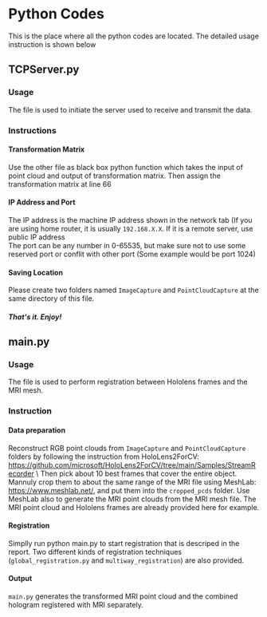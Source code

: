 # Python Codes
This is the place where all the python codes are located. The detailed usage instruction is shown below
## TCPServer.py
### Usage
The file is used to initiate the server used to receive and transmit the data. 
### Instructions
#### Transformation Matrix
Use the other file as black box python function which takes the input of point cloud and output of transformation matrix. Then assign the transformation matrix at line 66
#### IP Address and Port
The IP address is the machine IP address shown in the network tab (If you are using home router, it is usually `192.168.X.X`. If it is a remote server, use public IP address<br>
The port can be any number in 0-65535, but make sure not to use some reserved port or conflit with other port (Some example would be port 1024)
#### Saving Location
Please create two folders named `ImageCapture` and `PointCloudCapture` at the same directory of this file.
##### That's it. Enjoy!


## main.py

### Usage
The file is used to perform registration between Hololens frames and the MRI mesh.

### Instruction
#### Data preparation
Reconstruct RGB point clouds from `ImageCapture` and `PointCloudCapture` folders by following the instruction from HoloLens2ForCV:
https://github.com/microsoft/HoloLens2ForCV/tree/main/Samples/StreamRecorder \\
Then pick about 10 best frames that cover the entire object. Mannuly crop them to about the same range of the MRI file using MeshLab: https://www.meshlab.net/, and put them into the `cropped_pcds` folder. Use MeshLab also to generate the MRI point clouds from the MRI mesh file. The MRI point cloud and Hololens frames are already provided here for example. 
#### Registration
Simplly run python main.py to start registration that is descriped in the report. Two different kinds of registration techniques (`global_registration.py` and `multiway_registration`) are also provided.
#### Output
`main.py` generates the transformed MRI point cloud and the combined hologram registered with MRI separately. 
